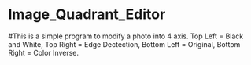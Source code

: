 ﻿# Image_Quadrant_Editor
#This is a simple program to modify a photo into 4 axis.  Top Left = Black and White, Top Right = Edge Dectection, Bottom Left = Original, Bottom Right = Color Inverse.
